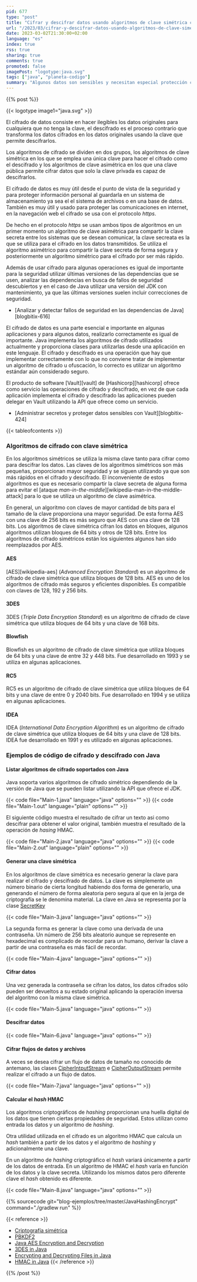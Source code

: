 ```yaml
---
pid: 677
type: "post"
title: "Cifrar y descifrar datos usando algoritmos de clave simétrica con Java"
url: "/2023/03/cifrar-y-descifrar-datos-usando-algoritmos-de-clave-simetrica-con-java/"
date: 2023-03-02T21:30:00+02:00
language: "es"
index: true
rss: true
sharing: true
comments: true
promoted: false
imagePost: "logotype:java.svg"
tags: ["java", "planeta-codigo"]
summary: "Algunos datos son sensibles y necesitan especial protección como los datos personales, bancarios o relacionados con la seguridad como contraseñas. Para minimizar los riesgos de seguridad en caso de un fallo se suele cifrar los datos al persistirlos en la base de datos de modo que en caso de la base de datos sea filtrada los datos sigan protegidos siempre y cuando la clave que permite descifrarlos no se ha filtrado también. Java ofrece clases en su JDK que implementan los principales algoritmos para cifrar y descifrar datos."
---
```


{{% post %}}

{{< logotype image1="java.svg" >}}

El cifrado de datos consiste en hacer ilegibles los datos originales para cualquiera que no tenga la clave, el descifrado es el proceso contrario que transforma los datos cifrados en los datos originales usando la clave que permite descifrarlos.

Los algoritmos de cifrado se dividen en dos grupos, los algoritmos de clave simétrica en los que se emplea una única clave para hacer el cifrado como el descifrado y los algoritmos de clave asimétrica en los que una clave pública permite cifrar datos que solo la clave privada es capaz de descifrarlos.

El cifrado de datos es muy útil desde el punto de vista de la seguridad y para proteger información personal al guardarla en un sistema de almacenamiento ya sea el el sistema de archivos o en una base de datos. También es muy útil y usado para proteger las comunicaciones en internet, en la navegación web el cifrado se usa con el protocolo _https_.

De hecho en el protocolo _https_ se usan ambos tipos de algoritmos en un primer momento un algoritmo de clave asimétrica para compartir la clave secreta entre los sistemas que se desean comunicar, la clave secreata es la que se utiliza para el cifrado en los datos transmitidos. Se utiliza el algoritmo asimétrico para compartir la clave secreta de forma segura y posteriormente un algoritmo simétrico para el cifrado por ser más rápido.

Además de usar cifrado para algunas operaciones es igual de importante para la seguridad utilizar últimas versiones de las dependencias que se usen, analizar las dependencias en busca de fallos de seguridad descubiertos y en el caso de Java utilizar una versión del JDK con mantenimiento, ya que las últimas versiones suelen incluir correcciones de seguridad.

* [Analizar y detectar fallos de seguridad en las dependencias de Java][blogbitix-616]

El cifrado de datos es una parte esencial e importante en algunas aplicaciones y para algunos datos, realizarlo correctamente es igual de importante. Java implementa los algoritmos de cifrado utilizados actualmente y proporciona clases para utilizarlas desde una aplicación en este lenguaje. El cifrado y descifrado es una operación que hay que implementar correctamente con lo que no conviene tratar de implementar un algoritmo de cifrado u ofuscación, lo correcto es utilizar un algoritmo estándar aún considerado seguro.

El producto de software [Vault][vault] de [Hashicorp][hashicorp] ofrece como servicio las operaciones de cifrado y descifrado, en vez de que cada aplicación implementa el cifrado y descifrado las aplicaciones pueden delegar en Vault utilizando la API que ofrece como un servicio.

* [Administrar secretos y proteger datos sensibles con Vault][blogbitix-424]

{{< tableofcontents >}}

### Algoritmos de cifrado con clave simétrica

En los algoritmos simétricos se utiliza la misma clave tanto para cifrar como para descifrar los datos. Las claves de los algoritmos simétricos son más pequeñas, proporcionan mayor seguridad y se siguen utilizando ya que son más rápidos en el cifrado y descifrado. El inconveniente de estos algoritmos es que es necesario compartir la clave secreta de alguna forma para evitar el [ataque _man-in-the-middle_][wikipedia-man-in-the-middle-attack] para lo que se utiliza un algoritmo de clave asimétrica.

En general, un algoritmo con claves de mayor cantidad de bits para el tamaño de la clave proporciona una mayor seguridad. De esta forma AES con una clave de 256 bits es más seguro que AES con una clave de 128 bits.  Los algoritmos de clave simétrica cifran los datos en bloques, algunos algoritmos utilizan bloques de 64 bits y otros de 128 bits. Entre los algoritmos de cifrado simétricos están los siguientes algunos han sido reemplazados por AES.

#### AES

[AES][wikipedia-aes] (_Advanced Encryption Standard_) es un algoritmo de cifrado de clave simétrica que utiliza bloques de 128 bits. AES es uno de los algoritmos de cifrado más seguros y eficientes disponibles. Es compatible con claves de 128, 192 y 256 bits.

#### 3DES

3DES (_Triple Data Encryption Standard_) es un algoritmo de cifrado de clave simétrica que utiliza bloques de 64 bits y una clave de 168 bits.

#### Blowfish

Blowfish es un algoritmo de cifrado de clave simétrica que utiliza bloques de 64 bits y una clave de entre 32 y 448 bits. Fue desarrollado en 1993 y se utiliza en algunas aplicaciones.

#### RC5

RC5 es un algoritmo de cifrado de clave simétrica que utiliza bloques de 64 bits y una clave de entre 0 y 2040 bits. Fue desarrollado en 1994 y se utiliza en algunas aplicaciones.

#### IDEA

IDEA (_International Data Encryption Algorithm_) es un algoritmo de cifrado de clave simétrica que utiliza bloques de 64 bits y una clave de 128 bits. IDEA fue desarrollado en 1991 y es utilizado en algunas aplicaciones.

### Ejemplos de código de cifrado y descifrado con Java

#### Listar algoritmos de cifrado soportados con Java

Java soporta varios algoritmos de cifrado simétrico dependiendo de la versión de Java que se pueden listar utilizando la API que ofrece el JDK.

{{< code file="Main-1.java" language="java" options="" >}}
{{< code file="Main-1.out" language="plain" options="" >}}

El siguiente código muestra el resultado de cifrar un texto asi como descifrar para obtener el valor original, también muestra el resultado de la operación de _hasing_ HMAC.

{{< code file="Main-2.java" language="java" options="" >}}
{{< code file="Main-2.out" language="plain" options="" >}}

#### Generar una clave simétrica

En los algoritmos de clave simétrica es necesario generar la clave para realizar el cifrado y descifrado de datos. La clave es simplemente un número binario de cierta longitud habiendo dos forma de generarlo, una generando el número de forma aleatoria pero segura al que en la jerga de criptografía se le denomina material.  La clave en Java se representa por la clase [SecretKey](javadoc17:java.base/javax/crypto/SecretKey.html)

{{< code file="Main-3.java" language="java" options="" >}}

La segunda forma es generar la clave como una derivada de una contraseña. Un número de 256 bits aleatorio aunque se represente en hexadecimal es complicado de recordar para un humano, derivar la clave a partir de una contraseña es más fácil de recordar.

{{< code file="Main-4.java" language="java" options="" >}}

#### Cifrar datos

Una vez generada la contraseña se cifran los datos, los datos cifrados sólo pueden ser devueltos a su estado original aplicando la operación inversa del algoritmo con la misma clave simétrica.

{{< code file="Main-5.java" language="java" options="" >}}

#### Descifrar datos

{{< code file="Main-6.java" language="java" options="" >}}

#### Cifrar flujos de datos y archivos

A veces se desea cifrar un flujo de datos de tamaño no conocido de antemano, las clases [CipherIntputStream](javadoc17:java.base/javax/crypto/CipherInputStream.html) e [CipherOutputStream](javadoc17:java.base/javax/crypto/CipherOutputStream.html) permite realizar el cifrado a un flujo de datos.

{{< code file="Main-7.java" language="java" options="" >}}

#### Calcular el _hash_ HMAC

Los algoritmos criptográficos de _hashing_ proporcionan una huella digital de los datos que tienen ciertas propiedades de seguridad. Estos utilizan como entrada los datos y un algoritmo de _hashing_.

Otra utilidad utilizada en el cifrado es un algoritmo HMAC que calcula un _hash_ también a partir de los datos y el algoritmo de _hashing_ y adicionalmente una clave.

En un algoritmo de _hashing_ criptográfico el _hash_ variará únicamente a partir de los datos de entrada. En un algoritmo de HMAC el _hash_ varía en función de los datos y la clave secreta. Utilizando los mismos datos pero diferente clave el _hash_ obtenido es diferente.

{{< code file="Main-8.java" language="java" options="" >}}

{{% sourcecode git="blog-ejemplos/tree/master/JavaHashingEncrypt" command="./gradlew run" %}}

{{< reference >}}
* [Criptografía simétrica](https://es.wikipedia.org/wiki/Criptograf%C3%ADa_sim%C3%A9trica)
* [PBKDF2](https://en.wikipedia.org/wiki/PBKDF2)
* [Java AES Encryption and Decryption](https://www.baeldung.com/java-aes-encryption-decryption)
* [3DES in Java](https://www.baeldung.com/java-3des)
* [Encrypting and Decrypting Files in Java](https://www.baeldung.com/java-cipher-input-output-stream)
* [HMAC in Java](https://www.baeldung.com/java-hmac)
{{< /reference >}}

{{% /post %}}